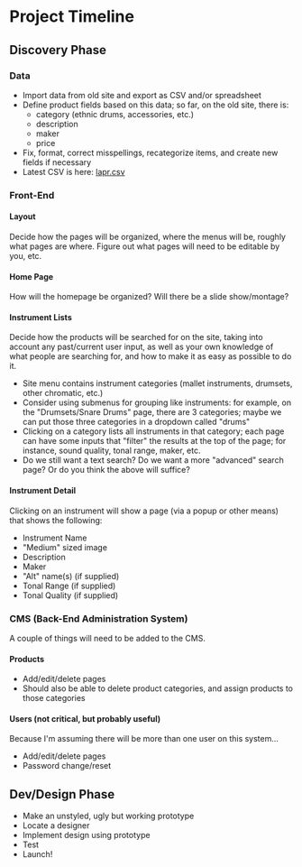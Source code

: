# Project Timeline

## Discovery Phase

### Data

- Import data from old site and export as CSV and/or spreadsheet
- Define product fields based on this data; so far, on the old site, there is:
  - category (ethnic drums, accessories, etc.)
  - description
  - maker
  - price
- Fix, format, correct misspellings, recategorize items, and create new fields if necessary
- Latest CSV is here: [lapr.csv](lapr.csv)

### Front-End

#### Layout

Decide how the pages will be organized, where the menus will be, roughly what pages are where. Figure out what pages will need to be editable by you, etc.

#### Home Page

How will the homepage be organized? Will there be a slide show/montage?

#### Instrument Lists

Decide how the products will be searched for on the site, taking into account any past/current user input, as well as your own knowledge of what people are searching for, and how to make it as easy as possible to do it.

- Site menu contains instrument categories (mallet instruments, drumsets, other chromatic, etc.)
- Consider using submenus for grouping like instruments: for example, on the "Drumsets/Snare Drums" page, there are 3 categories; maybe we can put those three categories in a dropdown called "drums"
- Clicking on a category lists all instruments in that category; each page can have some inputs that "filter" the results at the top of the page; for instance, sound quality, tonal range, maker, etc.
- Do we still want a text search? Do we want a more "advanced" search page? Or do you think the above will suffice?

#### Instrument Detail

Clicking on an instrument will show a page (via a popup or other means) that shows the following:

- Instrument Name
- "Medium" sized image
- Description
- Maker
- "Alt" name(s) (if supplied)
- Tonal Range (if supplied)
- Tonal Quality (if supplied)

### CMS (Back-End Administration System)

A couple of things will need to be added to the CMS.

#### Products

- Add/edit/delete pages
- Should also be able to delete product categories, and assign products to those categories

#### Users (not critical, but probably useful)

Because I'm assuming there will be more than one user on this system...

- Add/edit/delete pages
- Password change/reset

## Dev/Design Phase

- Make an unstyled, ugly but working prototype
- Locate a designer
- Implement design using prototype
- Test
- Launch!

